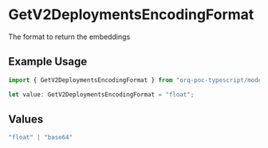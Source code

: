 # GetV2DeploymentsEncodingFormat

The format to return the embeddings

## Example Usage

```typescript
import { GetV2DeploymentsEncodingFormat } from "orq-poc-typescript/models/operations";

let value: GetV2DeploymentsEncodingFormat = "float";
```

## Values

```typescript
"float" | "base64"
```